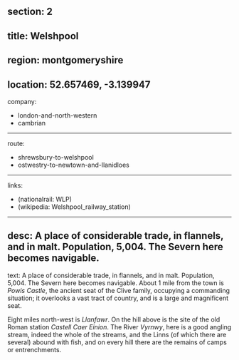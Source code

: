 section: 2
----
title: Welshpool
----
region: montgomeryshire
----
location: 52.657469, -3.139947
----
company:
- london-and-north-western
- cambrian
----
route:
- shrewsbury-to-welshpool
- ostwestry-to-newtown-and-llanidloes
----
links:
- (nationalrail: WLP)
- (wikipedia: Welshpool_railway_station)
----
desc: A place of considerable trade, in flannels, and in malt. Population, 5,004. The Severn here becomes navigable.
----
text: A place of considerable trade, in flannels, and in malt. Population, 5,004. The Severn here becomes navigable. About 1 mile from the town is *Powis Castle*, the ancient seat of the Clive family, occupying a commanding situation; it overlooks a vast tract of country, and is a large and magnificent seat.

Eight miles north-west is *Llanfawr*. On the hill above is the site of the old Roman station *Castell Caer Einion*. The River *Vyrnwy*, here is a good angling stream, indeed the whole of the streams, and the Linns (of which there are several) abound with fish, and on every hill there are the remains of camps or entrenchments.

